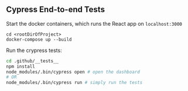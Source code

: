 ## Cypress End-to-end Tests

Start the docker containers, which runs the React app on `localhost:3000`
```
cd <rootDirOfProject>
docker-compose up --build
```

Run the crypress tests:
```sh
cd .github/__tests__
npm install
node_modules/.bin/cypress open # open the dashboard
# OR
node_modules/.bin/cypress run # simply run the tests
```